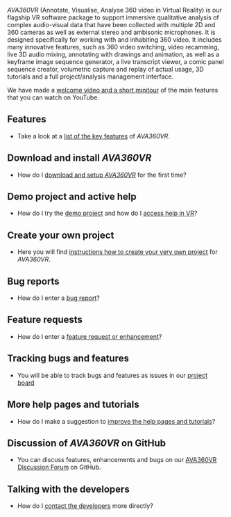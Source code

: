 _AVA360VR_ (Annotate, Visualise, Analyse 360 video in Virtual Reality) is our flagship VR software package to support immersive qualitative analysis of complex audio-visual data that have been collected with multiple 2D and 360 cameras as well as external stereo and ambisonic microphones.
It is designed specifically for working with and inhabiting 360 video.
It includes many innovative features, such as 360 video switching, video recamming, live 3D audio mixing, annotating with drawings and animation, as well as a keyframe image sequence generator, a live transcript viewer, a comic panel sequence creator, volumetric capture and replay of actual usage, 3D tutorials and a full project/analysis management interface.

We have made a [welcome video and a short minitour](https://www.youtube.com/watch?v=ppZZsd3f8zY) of the main features that you can watch on YouTube.

## Features

- Take a look at a [list of the key features](features.md) of _AVA360VR_.

## Download and install _AVA360VR_

- How do I [download and setup _AVA360VR_](install.md) for the first time?

## Demo project and active help

- How do I try the [demo project](demo.md) and how do I [access help in VR](help.md)?

## Create your own project

- Here you will find [instructions how to create your very own project](project.md) for _AVA360VR_.

## Bug reports

- How do I enter a [bug report](bugreport.md)?

## Feature requests

- How do I enter a [feature request or enhancement](featurerequest.md)?

## Tracking bugs and features

- You will be able to track bugs and features as issues in our [project board](https://github.com/BigSoftVideo/AVA360VR/projects/1)

## More help pages and tutorials

- How do I make a suggestion to [improve the help pages and tutorials](tutorialrequest.md)?

## Discussion of _AVA360VR_ on GitHub

- You can discuss features, enhancements and bugs on our [AVA360VR Discussion Forum](https://github.com/BigSoftVideo/AVA360VR/discussions) on GitHub.

## Talking with the developers

- How do I [contact the developers](contact.md) more directly?
